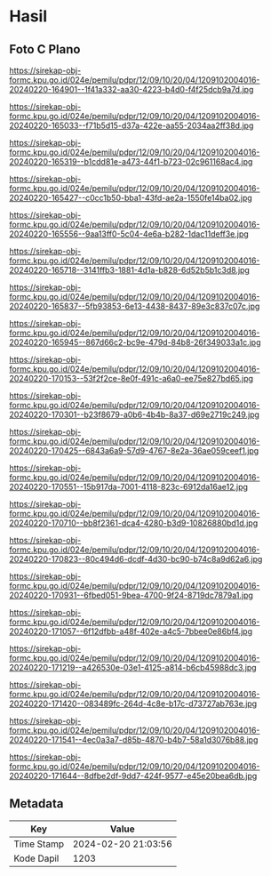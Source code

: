 # Hasil

## Foto C Plano

https://sirekap-obj-formc.kpu.go.id/024e/pemilu/pdpr/12/09/10/20/04/1209102004016-20240220-164901--1f41a332-aa30-4223-b4d0-f4f25dcb9a7d.jpg

https://sirekap-obj-formc.kpu.go.id/024e/pemilu/pdpr/12/09/10/20/04/1209102004016-20240220-165033--f71b5d15-d37a-422e-aa55-2034aa2ff38d.jpg

https://sirekap-obj-formc.kpu.go.id/024e/pemilu/pdpr/12/09/10/20/04/1209102004016-20240220-165319--b1cdd81e-a473-44f1-b723-02c961168ac4.jpg

https://sirekap-obj-formc.kpu.go.id/024e/pemilu/pdpr/12/09/10/20/04/1209102004016-20240220-165427--c0cc1b50-bba1-43fd-ae2a-1550fe14ba02.jpg

https://sirekap-obj-formc.kpu.go.id/024e/pemilu/pdpr/12/09/10/20/04/1209102004016-20240220-165556--9aa13ff0-5c04-4e6a-b282-1dac11deff3e.jpg

https://sirekap-obj-formc.kpu.go.id/024e/pemilu/pdpr/12/09/10/20/04/1209102004016-20240220-165718--3141ffb3-1881-4d1a-b828-6d52b5b1c3d8.jpg

https://sirekap-obj-formc.kpu.go.id/024e/pemilu/pdpr/12/09/10/20/04/1209102004016-20240220-165837--5fb93853-6e13-4438-8437-89e3c837c07c.jpg

https://sirekap-obj-formc.kpu.go.id/024e/pemilu/pdpr/12/09/10/20/04/1209102004016-20240220-165945--867d66c2-bc9e-479d-84b8-26f349033a1c.jpg

https://sirekap-obj-formc.kpu.go.id/024e/pemilu/pdpr/12/09/10/20/04/1209102004016-20240220-170153--53f2f2ce-8e0f-491c-a6a0-ee75e827bd65.jpg

https://sirekap-obj-formc.kpu.go.id/024e/pemilu/pdpr/12/09/10/20/04/1209102004016-20240220-170301--b23f8679-a0b6-4b4b-8a37-d69e2719c249.jpg

https://sirekap-obj-formc.kpu.go.id/024e/pemilu/pdpr/12/09/10/20/04/1209102004016-20240220-170425--6843a6a9-57d9-4767-8e2a-36ae059ceef1.jpg

https://sirekap-obj-formc.kpu.go.id/024e/pemilu/pdpr/12/09/10/20/04/1209102004016-20240220-170551--15b917da-7001-4118-823c-6912da16ae12.jpg

https://sirekap-obj-formc.kpu.go.id/024e/pemilu/pdpr/12/09/10/20/04/1209102004016-20240220-170710--bb8f2361-dca4-4280-b3d9-10826880bd1d.jpg

https://sirekap-obj-formc.kpu.go.id/024e/pemilu/pdpr/12/09/10/20/04/1209102004016-20240220-170823--80c494d6-dcdf-4d30-bc90-b74c8a9d62a6.jpg

https://sirekap-obj-formc.kpu.go.id/024e/pemilu/pdpr/12/09/10/20/04/1209102004016-20240220-170931--6fbed051-9bea-4700-9f24-8719dc7879a1.jpg

https://sirekap-obj-formc.kpu.go.id/024e/pemilu/pdpr/12/09/10/20/04/1209102004016-20240220-171057--6f12dfbb-a48f-402e-a4c5-7bbee0e86bf4.jpg

https://sirekap-obj-formc.kpu.go.id/024e/pemilu/pdpr/12/09/10/20/04/1209102004016-20240220-171219--a426530e-03e1-4125-a814-b6cb45988dc3.jpg

https://sirekap-obj-formc.kpu.go.id/024e/pemilu/pdpr/12/09/10/20/04/1209102004016-20240220-171420--083489fc-264d-4c8e-b17c-d73727ab763e.jpg

https://sirekap-obj-formc.kpu.go.id/024e/pemilu/pdpr/12/09/10/20/04/1209102004016-20240220-171541--4ec0a3a7-d85b-4870-b4b7-58a1d3076b88.jpg

https://sirekap-obj-formc.kpu.go.id/024e/pemilu/pdpr/12/09/10/20/04/1209102004016-20240220-171644--8dfbe2df-9dd7-424f-9577-e45e20bea6db.jpg


## Metadata

| Key        | Value               |
| ---------- | ------------------- |
| Time Stamp | 2024-02-20 21:03:56 |
| Kode Dapil | 1203                |



